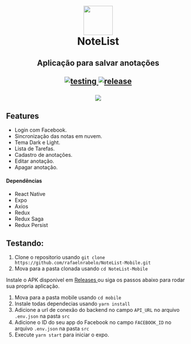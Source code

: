 
<h1 align="center">
  <br/>
  <img src="https://user-images.githubusercontent.com/55251721/78802105-ca55de80-7993-11ea-9187-3a97342a8dfb.png" width=80 />
  <br/>
  NoteList
</h1>
<h2 align="center">
  Aplicação para salvar anotações <br/>
  <br/>
  <a href="https://github.com/rafaelnrabelo/NoteList-Mobile#testando">
    <img src="https://img.shields.io/badge/Testing-Install-%23DA552F" alt="testing"/>
  </a>
  <a href="https://github.com/rafaelnrabelo/NoteList-Mobile/releases/latest">
    <img src="https://img.shields.io/badge/Last%20Release-2.1.1-%23DA552F" alt="release"/>
  </a>
  <br/>
  <br/>
  <img src="https://user-images.githubusercontent.com/55251721/80868905-ad9b8680-8c73-11ea-96bf-b5ebca177628.png" />
</h2>

## Features
  - Login com Facebook.
  - Sincronização das notas em nuvem.
  - Tema Dark e Light.
  - Lista de Tarefas.
  - Cadastro de anotações.
  - Editar anotação.
  - Apagar anotação.
  
#### Dependências
  - React Native
  - Expo
  - Axios
  - Redux
  - Redux Saga
  - Redux Persist   
   
## Testando:
   1. Clone o repositorio usando `git clone https://github.com/rafaelnrabelo/NoteList-Mobile.git`
   2. Mova para a pasta clonada usando `cd NoteList-Mobile`
   
   Instale o APK disponivel em <a href="https://github.com/rafaelnrabelo/NoteList-Mobile/releases">
    Releases
    </a> ou siga os passos abaixo para rodar sua propria aplicação.
   1. Mova para a pasta mobile usando `cd mobile`
   2. Instale todas dependecias usando `yarn install`
   3. Adicione a url de conexão do backend no campo `API_URL` no arquivo `.env.json` na pasta `src`
   4. Adicione o ID do seu app do Facebook no campo `FACEBOOK_ID` no arquivo `.env.json` na pasta `src`
   5. Execute `yarn start` para iniciar o expo.
